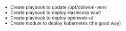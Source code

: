 * Create playbook to update /opt/oblivion-venv
* Create playbook to deploy Hashicorp Vault
* Create playbook to deploy openweb-ui
* Create module to deploy kubernetes (the good way)
